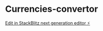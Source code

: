 # Currencies-convertor

[Edit in StackBlitz next generation editor ⚡️](https://stackblitz.com/~/github.com/enough-jainil/Currencies-convertor)